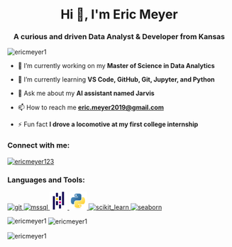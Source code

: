 <h1 align="center">Hi 👋, I'm Eric Meyer</h1>
<h3 align="center">A curious and driven Data Analyst & Developer from Kansas</h3>

<p align="left"> <img src="https://komarev.com/ghpvc/?username=ericmeyer1&label=Profile%20views&color=0e75b6&style=flat" alt="ericmeyer1" /> </p>

- 🔭 I’m currently working on my **Master of Science in Data Analytics**

- 🌱 I’m currently learning **VS Code, GitHub, Git, Jupyter, and Python**

- 💬 Ask me about my **AI assistant named Jarvis**

- 📫 How to reach me **eric.meyer2019@gmail.com**

- ⚡ Fun fact **I drove a locomotive at my first college internship**

<h3 align="left">Connect with me:</h3>
<p align="left">
<a href="https://linkedin.com/in/ericmeyer123" target="blank"><img align="center" src="https://raw.githubusercontent.com/rahuldkjain/github-profile-readme-generator/master/src/images/icons/Social/linked-in-alt.svg" alt="ericmeyer123" height="30" width="40" /></a>
</p>

<h3 align="left">Languages and Tools:</h3>
<p align="left"> <a href="https://git-scm.com/" target="_blank" rel="noreferrer"> <img src="https://www.vectorlogo.zone/logos/git-scm/git-scm-icon.svg" alt="git" width="40" height="40"/> </a> <a href="https://www.microsoft.com/en-us/sql-server" target="_blank" rel="noreferrer"> <img src="https://www.svgrepo.com/show/303229/microsoft-sql-server-logo.svg" alt="mssql" width="40" height="40"/> </a> <a href="https://pandas.pydata.org/" target="_blank" rel="noreferrer"> <img src="https://raw.githubusercontent.com/devicons/devicon/2ae2a900d2f041da66e950e4d48052658d850630/icons/pandas/pandas-original.svg" alt="pandas" width="40" height="40"/> </a> <a href="https://www.python.org" target="_blank" rel="noreferrer"> <img src="https://raw.githubusercontent.com/devicons/devicon/master/icons/python/python-original.svg" alt="python" width="40" height="40"/> </a> <a href="https://scikit-learn.org/" target="_blank" rel="noreferrer"> <img src="https://upload.wikimedia.org/wikipedia/commons/0/05/Scikit_learn_logo_small.svg" alt="scikit_learn" width="40" height="40"/> </a> <a href="https://seaborn.pydata.org/" target="_blank" rel="noreferrer"> <img src="https://seaborn.pydata.org/_images/logo-mark-lightbg.svg" alt="seaborn" width="40" height="40"/> </a> </p>

<p><img align="left" src="https://github-readme-stats.vercel.app/api/top-langs?username=ericmeyer1&show_icons=true&locale=en&layout=compact" alt="ericmeyer1" /></p>

<p>&nbsp;<img align="center" src="https://github-readme-stats.vercel.app/api?username=ericmeyer1&show_icons=true&locale=en" alt="ericmeyer1" /></p>

<p><img align="center" src="https://github-readme-streak-stats.herokuapp.com/?user=ericmeyer1&" alt="ericmeyer1" /></p>

